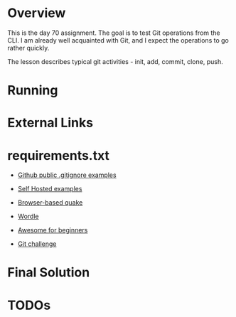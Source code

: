 # Overview

This is the day 70 assignment.  The goal is to test Git operations from the CLI.
I am already well acquainted with Git, and I expect the operations to go rather quickly.

The lesson describes typical git activities - init, add, commit, clone, push.  


# Running

# External Links

# requirements.txt

- [Github public .gitignore examples](https://github.com/github/gitignore)
- [Self Hosted examples](https://github.com/awesome-selfhosted/awesome-selfhosted)
- [Browser-based quake](https://github.com/inolen/quakejs)
- [Wordle](https://github.com/ritik48/Wordle-Game)
- [Awesome for beginners](https://github.com/MunGell/awesome-for-beginners)

- [Git challenge](https://learngitbranching.js.org/)

# Final Solution

# TODOs

